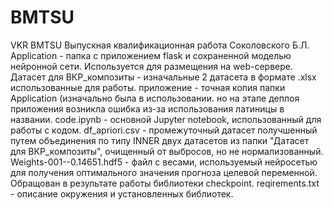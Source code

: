 # BMTSU
VKR BMTSU
Выпускная квалификационная работа Соколовского Б.Л. 
Application - папка с приложением flask и сохраненной моделью нейронной сети. Используется для размещения на web-сервере.
Датасет для ВКР_композиты - изначальные 2 датасета в формате .xlsx использованные для работы.
приложение - точная копия папки Application (изначально была в использовании. но на этапе деплоя приложения возникла ошибка из-за использования латиницы в названии.
code.ipynb - основной Jupyter notebook, использованный для работы с кодом.
df_apriori.csv - промежуточный датасет получшенный путем объединения по типу INNER двух датасетов из папки "Датасет для ВКР_композиты", очищенный от выбросов, но не нормализованный.
Weights-001--0.14651.hdf5 - файл с весами, используемый нейросетью для получения оптимального значения прогноза целевой переменной. Обращован в результате работы библиотеки checkpoint.
reqirements.txt - описание окружения и установленных библиотек.
